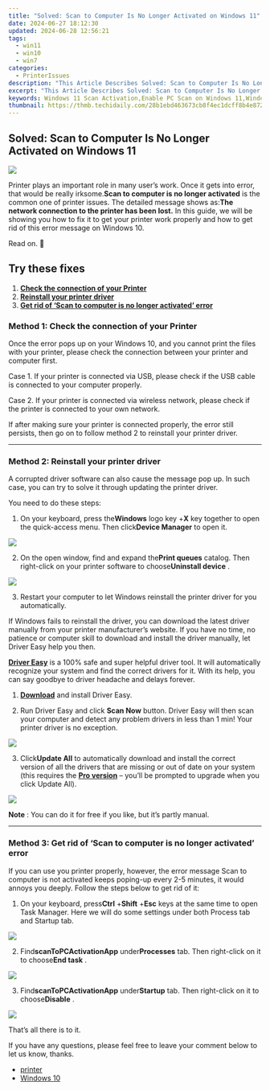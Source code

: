 ```yaml
---
title: "Solved: Scan to Computer Is No Longer Activated on Windows 11"
date: 2024-06-27 18:12:30
updated: 2024-06-28 12:56:21
tags:
  - win11
  - win10
  - win7
categories:
  - PrinterIssues
description: "This Article Describes Solved: Scan to Computer Is No Longer Activated on Windows 11"
excerpt: "This Article Describes Solved: Scan to Computer Is No Longer Activated on Windows 11"
keywords: Windows 11 Scan Activation,Enable PC Scan on Windows 11,Windows 11 Activation Troubleshooting,How to Fix Scan Activation Issue in Windows 11,Windows 11 Scanner Not Working,Re-Enable Windows 11 PC Scanning,Troubleshoot Scanner in Windows 11 OS
thumbnail: https://thmb.techidaily.com/28b1ebd463673cb8f4ec1dcff8b4e8726440d728eedb4e2d44158053f9900732.jpg
---
```


## Solved: Scan to Computer Is No Longer Activated on Windows 11

![](https://images.drivereasy.com/wp-content/uploads/2017/07/img_597ed5f1a83a3.png)

 Printer plays an important role in many user’s work. Once it gets into error, that would be really irksome.**Scan to computer is no longer activated** is the common one of printer issues. The detailed message shows as:**The network connection to the printer has been lost.** In this guide, we will be showing you how to fix it to get your printer work properly and how to get rid of this error message on Windows 10.

Read on. 🙂

## Try these fixes

1. [**Check the connection of your Printer**](#m1)
2. [**Reinstall your printer driver**](#m2)
3. [**Get rid of ‘Scan to computer is no longer activated’ error**](#m3)

### Method 1: Check the connection of your Printer

 Once the error pops up on your Windows 10, and you cannot print the files with your printer, please check the connection between your printer and computer first.

 Case 1\. If your printer is connected via USB, please check if the USB cable is connected to your computer properly.

 Case 2\. If your printer is connected via wireless network, please check if the printer is connected to your own network.

 If after making sure your printer is connected properly, the error still persists, then go on to follow method 2 to reinstall your printer driver.

---

### Method 2: Reinstall your printer driver

 A corrupted driver software can also cause the message pop up. In such case, you can try to solve it through updating the printer driver.

You need to do these steps:

 1) On your keyboard, press the**Windows** logo key +**X** key together to open the quick-access menu. Then click**Device Manager** to open it.

![](https://images.drivereasy.com/wp-content/uploads/2017/07/img_597ecf305cb04.png)

 2) On the open window, find and expand the**Print queues** catalog. Then right-click on your printer software to choose**Uninstall device** .

![](https://images.drivereasy.com/wp-content/uploads/2017/07/img_597ecf9b29be7.jpg)

 3) Restart your computer to let Windows reinstall the printer driver for you automatically.

 If Windows fails to reinstall the driver, you can download the latest driver manually from your printer manufacturer’s website. If you have no time, no patience or computer skill to download and install the driver manually, let Driver Easy help you then.

**[Driver Easy](https://tools.techidaily.com/drivereasy/download/)**  is a 100% safe and super helpful driver tool. It will automatically recognize your system and find the correct drivers for it. With its help, you can say goodbye to driver headache and delays forever.

 1) **[Download](https://tools.techidaily.com/drivereasy/download/)**  and install Driver Easy.

 2) Run Driver Easy and click **Scan Now**   button. Driver Easy will then scan your computer and detect any problem drivers in less than 1 min! Your printer driver is no exception.

![](https://images.drivereasy.com/wp-content/uploads/2017/07/img_597af8932fbfe.jpg)

 3) Click**Update All** to automatically download and install the correct version of all the drivers that are missing or out of date on your system (this requires the [**Pro version**](https://tools.techidaily.com/drivereasy/download/) – you’ll be prompted to upgrade when you click Update All).

![](https://images.drivereasy.com/wp-content/uploads/2017/07/img_5976a910cca49.jpg)

**Note** : You can do it for free if you like, but it’s partly manual.

---

### Method 3: Get rid of ‘Scan to computer is no longer activated’ error

 If you can use you printer properly, however, the error message Scan to computer is not activated keeps poping-up every 2-5 minutes, it would annoys you deeply. Follow the steps below to get rid of it:  

 1) On your keyboard, press**Ctrl** +**Shift** +**Esc** keys at the same time to open Task Manager. Here we will do some settings under both Process tab and Startup tab.

![](https://images.drivereasy.com/wp-content/uploads/2017/07/img_597ee238c2f07.png)

 2) Find**scanToPCActivationApp** under**Processes** tab. Then right-click on it to choose**End task** .

![](https://images.drivereasy.com/wp-content/uploads/2017/07/img_597ee29de8213.png)

 3) Find**scanToPCActivationApp** under**Startup** tab. Then right-click on it to choose**Disable** .

![](https://images.drivereasy.com/wp-content/uploads/2017/07/img_597ee2dfcd442.png)

That’s all there is to it.

 If you have any questions, please feel free to leave your comment below to let us know, thanks.

* [printer](https://tools.techidaily.com/drivereasy/download/)
* [Windows 10](https://tools.techidaily.com/drivereasy/download/)

<ins class="adsbygoogle"
     style="display:block"
     data-ad-format="autorelaxed"
     data-ad-client="ca-pub-7571918770474297"
     data-ad-slot="1223367746"></ins>



<ins class="adsbygoogle"
     style="display:block"
     data-ad-client="ca-pub-7571918770474297"
     data-ad-slot="8358498916"
     data-ad-format="auto"
     data-full-width-responsive="true"></ins>
